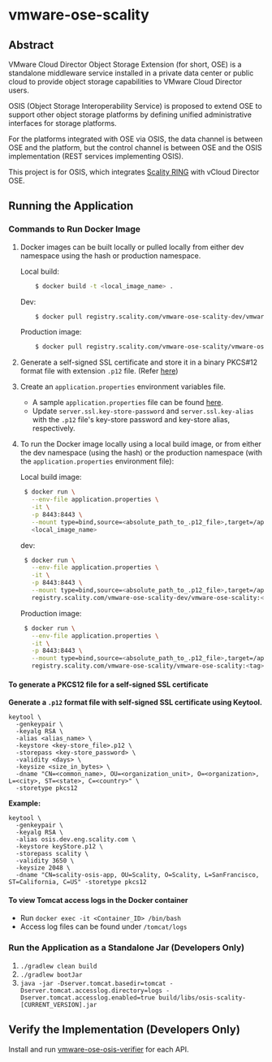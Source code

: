 # vmware-ose-scality
## Abstract

VMware Cloud Director Object Storage Extension (for short, OSE) is a standalone middleware service installed in a private data center or public cloud to provide object storage capabilities to VMware Cloud Director users.

OSIS (Object Storage Interoperability Service) is proposed to extend OSE to support other object storage platforms by defining unified administrative interfaces for storage platforms.

For the platforms integrated with OSE via OSIS, the data channel is between OSE and the platform, but the control channel is between OSE and the OSIS implementation (REST services implementing OSIS).

This project is for OSIS, which integrates [Scality RING](https://www.scality.com/products/ring/) with vCloud Director OSE. 

## Running the Application

### Commands to Run Docker Image
1. Docker images can be built locally or pulled locally from either dev namespace using the hash or production namespace.

    Local build:
    ```sh
        $ docker build -t <local_image_name> .
    ```
    Dev:
    ```sh
        $ docker pull registry.scality.com/vmware-ose-scality-dev/vmware-ose-scality:<short SHA-1 commit hash>
    ```
    Production image:
    ```sh
        $ docker pull registry.scality.com/vmware-ose-scality/vmware-ose-scality:<tag>
    ```
1. Generate a self-signed SSL certificate and store it in a binary PKCS#12 format file with extension `.p12` file. (Refer [here](#To-generate-PKCS12-file-for-self-signed-SSL-certificate))

1. Create an `application.properties` environment variables file.
    - A sample `application.properties` file can be found [here](src/main/resources/application.properties).
    - Update `server.ssl.key-store-password` and `server.ssl.key-alias` with the `.p12` file's key-store password and key-store alias, respectively. 

1. To run the Docker image locally using a local build image, or from either the dev namespace (using the hash) or the production namespace (with the `application.properties` environment file):

   Local build image:
    ```sh
     $ docker run \
       --env-file application.properties \
       -it \
       -p 8443:8443 \
       --mount type=bind,source=<absolute_path_to_.p12_file>,target=/app/lib/osis.p12 \
       <local_image_name>
    ```
   dev:
    ```sh
     $ docker run \
       --env-file application.properties \
       -it \
       -p 8443:8443 \
       --mount type=bind,source=<absolute_path_to_.p12_file>,target=/app/lib/osis.p12 \
       registry.scality.com/vmware-ose-scality-dev/vmware-ose-scality:<short SHA-1 commit hash>
    ```
   Production image:
    ```sh
     $ docker run \
       --env-file application.properties \
       -it \
       -p 8443:8443 \
       --mount type=bind,source=<absolute_path_to_.p12_file>,target=/app/lib/osis.p12 \
       registry.scality.com/vmware-ose-scality/vmware-ose-scality:<tag>
    ```


#### To generate a PKCS12 file for a self-signed SSL certificate
**Generate a `.p12` format file with self-signed SSL certificate using Keytool.**
```shell
keytool \
  -genkeypair \
  -keyalg RSA \
  -alias <alias_name> \
  -keystore <key-store_file>.p12 \
  -storepass <key-store_password> \
  -validity <days> \
  -keysize <size_in_bytes> \
  -dname "CN=<common_name>, OU=<organization_unit>, O=<organization>, L=<city>, ST=<state>, C=<country>" \
  -storetype pkcs12
```
**Example:**
```shell
keytool \
  -genkeypair \
  -keyalg RSA \
  -alias osis.dev.eng.scality.com \
  -keystore keyStore.p12 \
  -storepass scality \
  -validity 3650 \
  -keysize 2048 \
  -dname "CN=scality-osis-app, OU=Scality, O=Scality, L=SanFrancisco, ST=California, C=US" -storetype pkcs12
```

#### To view Tomcat access logs in the Docker container
* Run `docker exec -it <Container_ID> /bin/bash`
* Access log files can be found under `/tomcat/logs` 

### Run the Application as a Standalone Jar (Developers Only) 
1. `./gradlew clean build`
2. `./gradlew bootJar`
3. `java -jar -Dserver.tomcat.basedir=tomcat -Dserver.tomcat.accesslog.directory=logs -Dserver.tomcat.accesslog.enabled=true build/libs/osis-scality-[CURRENT_VERSION].jar`


## Verify the Implementation (Developers Only)

Install and run [vmware-ose-osis-verifier](https://github.com/vmware-samples/object-storage-extension-samples/tree/master/vmware-ose-osis-verifier) for each API.
